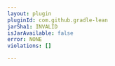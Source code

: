 ```yaml
---
layout: plugin
pluginId: com.github.gradle-lean
jarSha1: INVALID
isJarAvailable: false
error: NONE
violations: []

---
```

